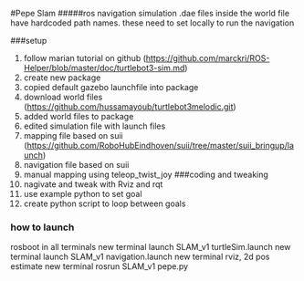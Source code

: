 #Pepe Slam
#####ros navigation simulation
.dae files inside the world file have hardcoded path names. these need to set locally to run the navigation

###setup
1. follow marian tutorial on github (https://github.com/marckri/ROS-Helper/blob/master/doc/turtlebot3-sim.md)
2. create new package
3. copied default gazebo launchfile into package
4. download world files (https://github.com/hussamayoub/turtlebot3melodic.git)
5. added world files to package
6. edited simulation file with launch files
7. mapping file based on suii (https://github.com/RoboHubEindhoven/suii/tree/master/suii_bringup/launch)
8. navigation file based on suii
9. manual mapping using teleop_twist_joy
###coding and tweaking
10. nagivate and tweak with Rviz and rqt
11. use example python to set goal
12. create python script to loop between goals
### how to launch
rosboot in all terminals
new terminal launch SLAM_v1 turtleSim.launch
new terminal launch SLAM_v1 navigation.launch
new terminal rviz, 2d pos estimate
new terminal rosrun SLAM_v1 pepe.py